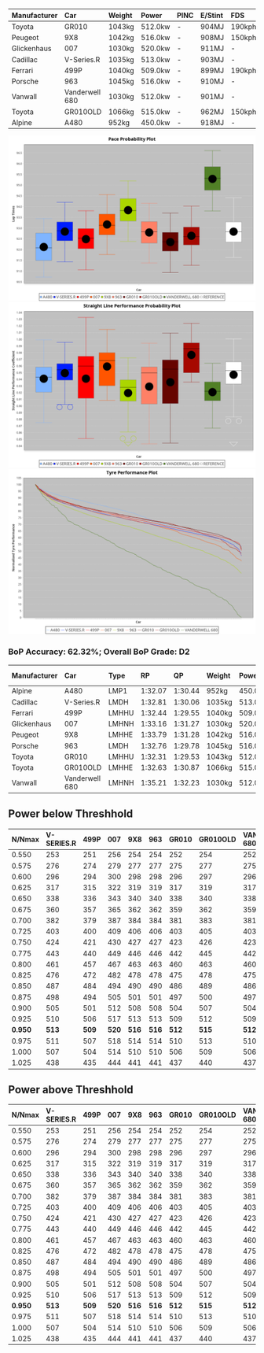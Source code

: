 | Manufacturer | Car            | Weight | Power   | PINC    | E/Stint | FDS     |
|:-|:-|:-|:-|:-|:-|:-|
| Toyota       | GR010          | 1043kg | 512.0kw |    -    | 904MJ   | 190kph  |
| Peugeot      | 9X8            | 1042kg | 516.0kw |    -    | 908MJ   | 150kph  |
| Glickenhaus  | 007            | 1030kg | 520.0kw |    -    | 911MJ   |    -    |
| Cadillac     | V-Series.R     | 1035kg | 513.0kw |    -    | 903MJ   |    -    |
| Ferrari      | 499P           | 1040kg | 509.0kw |    -    | 899MJ   | 190kph  |
| Porsche      | 963            | 1045kg | 516.0kw |    -    | 910MJ   |    -    |
| Vanwall      | Vanderwell 680 | 1030kg | 512.0kw |    -    | 901MJ   |    -    |
| Toyota       | GR010OLD       | 1066kg | 515.0kw |    -    | 962MJ   | 150kph  |
| Alpine       | A480           | 952kg  | 450.0kw |    -    | 918MJ   |    -    |

![PACECHART](./IMG/OFFICIAL.png)
![STRAIGHTLINEPERFORMANCECHART](./IMG/OFFICIAL_sp.png)
![TYREPERFORMANCECHART](./IMG/OFFICIAL_tw.png)

### BoP Accuracy: 62.32%; Overall BoP Grade: D2
| Manufacturer | Car            | Type  | RP      | QP      | Weight | Power¹  | Threshhold | PINC    | Power²   | E/Stint | AVG Vmax  | FDS     | RDLC | L/Stint | BOP-Grade | Model Accuracy | Model Points | Match%  | SimDiff |
|:-|:-|:-|:-|:-|:-|:-|:-|:-|:-|:-|:-|:-|:-|:-|:-|:-|:-|:-|:-|
| Alpine       | A480           | LMP1  | 1:32.07 | 1:30.44 |  952kg | 450.0kw | 0.0kph     |    -    | 450.00kw |  918MJ  | 298.02kph |    -    | 0.98 | 37      | -Ω1       | 95.62%         | 1701         | 48.09%  | -0.56   |
| Cadillac     | V-Series.R     | LMDH  | 1:32.81 | 1:30.06 | 1035kg | 513.0kw | 0.0kph     |    -    | 513.00kw |  903MJ  | 298.65kph |    -    | 1.04 | 40      | -B1       | 99.56%         | 5841         | 88.63%  | #       |
| Ferrari      | 499P           | LMHHU | 1:32.44 | 1:29.55 | 1040kg | 509.0kw | 0.0kph     |    -    | 509.00kw |  899MJ  | 298.09kph | 190kph  | 1.06 | 40      | -D1       | 99.57%         | 7417         | 67.45%  | #       |
| Glickenhaus  | 007            | LMHNH | 1:33.16 | 1:31.27 | 1030kg | 520.0kw | 0.0kph     |    -    | 520.00kw |  911MJ  | 302.67kph |    -    | 0.97 | 40      | +B1       | 93.90%         | 2170         | 87.60%  | +1.94   |
| Peugeot      | 9X8            | LMHHE | 1:33.79 | 1:31.28 | 1042kg | 516.0kw | 0.0kph     |    -    | 516.00kw |  908MJ  | 293.83kph | 150kph  | 1.04 | 40      | +E2       | 99.96%         | 4579         | 54.69%  | +0.38   |
| Porsche      | 963            | LMDH  | 1:32.76 | 1:29.78 | 1045kg | 516.0kw | 0.0kph     |    -    | 516.00kw |  910MJ  | 296.67kph |    -    | 1.03 | 40      | -B1       | 98.39%         | 16118        | 86.43%  | #       |
| Toyota       | GR010          | LMHHU | 1:32.31 | 1:29.53 | 1043kg | 512.0kw | 0.0kph     |    -    | 512.00kw |  904MJ  | 297.41kph | 190kph  | 1.06 | 40      | -D2       | 99.90%         | 5196         | 60.77%  | #       |
| Toyota       | GR010OLD       | LMHHE | 1:32.63 | 1:30.87 | 1066kg | 515.0kw | 0.0kph     |    -    | 515.00kw |  962MJ  | 302.96kph | 150kph  | 1.03 | 40      | -C1       | 97.31%         | 905          | 79.67%  | -0.19   |
| Vanwall      | Vanderwell 680 | LMHNH | 1:35.21 | 1:32.23 | 1030kg | 512.0kw | 0.0kph     |    -    | 512.00kw |  901MJ  | 295.70kph |    -    | 1.02 | 40      | +Ω2       | 98.91%         | 543          | -12.46% | +1.04   |

## Power below Threshhold
| N/Nmax    | V-SERIES.R | 499P    | 007     | 9X8     | 963     | GR010   | GR010OLD | VANDERWELL 680 | ​     | RPM      | A480       |
|:-|:-|:-|:-|:-|:-|:-|:-|:-|:-|:-|:-|
|  0.550    |  253       |  251    |  256    |  254    |  254    |  252    |  254     |  252           |  ​    |   --     |   -        |
|  0.575    |  276       |  274    |  279    |  277    |  277    |  275    |  277     |  275           |  ​    |   --     |   -        |
|  0.600    |  296       |  294    |  300    |  298    |  298    |  296    |  297     |  296           |  ​    |   --     |   -        |
|  0.625    |  317       |  315    |  322    |  319    |  319    |  317    |  319     |  317           |  ​    |   --     |   -        |
|  0.650    |  338       |  336    |  343    |  340    |  340    |  338    |  340     |  338           |  ​    |   --     |   -        |
|  0.675    |  360       |  357    |  365    |  362    |  362    |  359    |  362     |  359           |  ​    |   --     |   -        |
|  0.700    |  382       |  379    |  387    |  384    |  384    |  381    |  383     |  381           |  ​    |   --     |   -        |
|  0.725    |  403       |  400    |  409    |  406    |  406    |  403    |  405     |  403           |  ​    |   --     |   -        |
|  0.750    |  424       |  421    |  430    |  427    |  427    |  423    |  426     |  423           |  ​    |   --     |   -        |
|  0.775    |  443       |  440    |  449    |  446    |  446    |  442    |  445     |  442           |  ​    |  5000    |  -3527088  |
|  0.800    |  461       |  457    |  467    |  463    |  463    |  460    |  463     |  460           |  ​    |  5500    |  -3841441  |
|  0.825    |  476       |  472    |  482    |  478    |  478    |  475    |  478     |  475           |  ​    |  5999    |  -4171171  |
|  0.850    |  487       |  484    |  494    |  490    |  490    |  486    |  489     |  486           |  ​    |  6499    |  -4516280  |
|  0.875    |  498       |  494    |  505    |  501    |  501    |  497    |  500     |  497           |  ​    |  7000    |  -4876766  |
|  0.900    |  505       |  501    |  512    |  508    |  508    |  504    |  507     |  504           |  ​    |  7500    |  -5252631  |
|  0.925    |  510       |  506    |  517    |  513    |  513    |  509    |  512     |  509           |  ​    |  8000    |  447       |
| **0.950** | **513**    | **509** | **520** | **516** | **516** | **512** | **515**  | **512**        | **​** | **8499** | **450**    |
|  0.975    |  511       |  507    |  518    |  514    |  514    |  510    |  513     |  510           |  ​    |  9000    |  225       |
|  1.000    |  507       |  504    |  514    |  510    |  510    |  506    |  509     |  506           |  ​    |   --     |   -        |
|  1.025    |  438       |  435    |  444    |  441    |  441    |  437    |  440     |  437           |  ​    |   --     |   -        |

## Power above Threshhold
| N/Nmax    | V-SERIES.R | 499P    | 007     | 9X8     | 963     | GR010   | GR010OLD | VANDERWELL 680 | ​     | RPM      | A480       |
|:-|:-|:-|:-|:-|:-|:-|:-|:-|:-|:-|:-|
|  0.550    |  253       |  251    |  256    |  254    |  254    |  252    |  254     |  252           |  ​    |   --     |   -        |
|  0.575    |  276       |  274    |  279    |  277    |  277    |  275    |  277     |  275           |  ​    |   --     |   -        |
|  0.600    |  296       |  294    |  300    |  298    |  298    |  296    |  297     |  296           |  ​    |   --     |   -        |
|  0.625    |  317       |  315    |  322    |  319    |  319    |  317    |  319     |  317           |  ​    |   --     |   -        |
|  0.650    |  338       |  336    |  343    |  340    |  340    |  338    |  340     |  338           |  ​    |   --     |   -        |
|  0.675    |  360       |  357    |  365    |  362    |  362    |  359    |  362     |  359           |  ​    |   --     |   -        |
|  0.700    |  382       |  379    |  387    |  384    |  384    |  381    |  383     |  381           |  ​    |   --     |   -        |
|  0.725    |  403       |  400    |  409    |  406    |  406    |  403    |  405     |  403           |  ​    |   --     |   -        |
|  0.750    |  424       |  421    |  430    |  427    |  427    |  423    |  426     |  423           |  ​    |   --     |   -        |
|  0.775    |  443       |  440    |  449    |  446    |  446    |  442    |  445     |  442           |  ​    |  5000    |  -3527088  |
|  0.800    |  461       |  457    |  467    |  463    |  463    |  460    |  463     |  460           |  ​    |  5500    |  -3841441  |
|  0.825    |  476       |  472    |  482    |  478    |  478    |  475    |  478     |  475           |  ​    |  5999    |  -4171171  |
|  0.850    |  487       |  484    |  494    |  490    |  490    |  486    |  489     |  486           |  ​    |  6499    |  -4516280  |
|  0.875    |  498       |  494    |  505    |  501    |  501    |  497    |  500     |  497           |  ​    |  7000    |  -4876766  |
|  0.900    |  505       |  501    |  512    |  508    |  508    |  504    |  507     |  504           |  ​    |  7500    |  -5252631  |
|  0.925    |  510       |  506    |  517    |  513    |  513    |  509    |  512     |  509           |  ​    |  8000    |  447       |
| **0.950** | **513**    | **509** | **520** | **516** | **516** | **512** | **515**  | **512**        | **​** | **8499** | **450**    |
|  0.975    |  511       |  507    |  518    |  514    |  514    |  510    |  513     |  510           |  ​    |  9000    |  225       |
|  1.000    |  507       |  504    |  514    |  510    |  510    |  506    |  509     |  506           |  ​    |   --     |   -        |
|  1.025    |  438       |  435    |  444    |  441    |  441    |  437    |  440     |  437           |  ​    |   --     |   -        |
